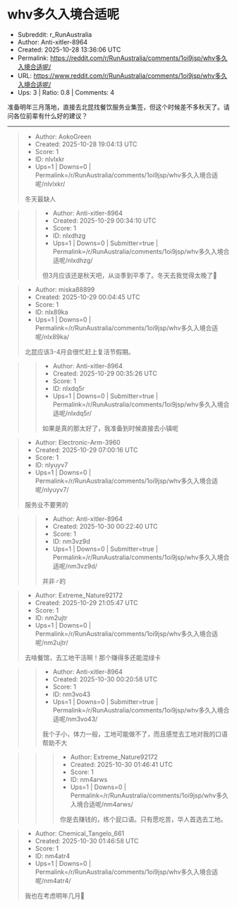 # whv多久入境合适呢

- Subreddit: r_RunAustralia
- Author: Anti-xitler-8964
- Created: 2025-10-28 13:36:06 UTC
- Permalink: https://reddit.com/r/RunAustralia/comments/1oi9jsp/whv多久入境合适呢/
- URL: https://www.reddit.com/r/RunAustralia/comments/1oi9jsp/whv多久入境合适呢/
- Ups: 3 | Ratio: 0.8 | Comments: 4


准备明年三月落地，直接去北昆找餐饮服务业集签，但这个时候差不多秋天了。请问各位前辈有什么好的建议？


---

> - Author: AokoGreen
> - Created: 2025-10-28 19:04:13 UTC
> - Score: 1
> - ID: nlvlxkr
> - Ups=1 | Downs=0 | Permalink=/r/RunAustralia/comments/1oi9jsp/whv多久入境合适呢/nlvlxkr/
>
> 冬天最缺人

>> - Author: Anti-xitler-8964
>> - Created: 2025-10-29 00:34:10 UTC
>> - Score: 1
>> - ID: nlxdhzg
>> - Ups=1 | Downs=0 | Submitter=true | Permalink=/r/RunAustralia/comments/1oi9jsp/whv多久入境合适呢/nlxdhzg/
>>
>> 但3月应该还是秋天吧，从淡季到平季了。冬天去我觉得太晚了🥲

> - Author: miska88899
> - Created: 2025-10-29 00:04:45 UTC
> - Score: 1
> - ID: nlx89ka
> - Ups=1 | Downs=0 | Permalink=/r/RunAustralia/comments/1oi9jsp/whv多久入境合适呢/nlx89ka/
>
> 北昆应该3-4月会很忙赶上复活节假期。

>> - Author: Anti-xitler-8964
>> - Created: 2025-10-29 00:35:26 UTC
>> - Score: 1
>> - ID: nlxdq5r
>> - Ups=1 | Downs=0 | Submitter=true | Permalink=/r/RunAustralia/comments/1oi9jsp/whv多久入境合适呢/nlxdq5r/
>>
>> 如果是真的那太好了，我准备到时候直接去小镇呢

> - Author: Electronic-Arm-3960
> - Created: 2025-10-29 07:00:16 UTC
> - Score: 1
> - ID: nlyuyv7
> - Ups=1 | Downs=0 | Permalink=/r/RunAustralia/comments/1oi9jsp/whv多久入境合适呢/nlyuyv7/
>
> 服务业不要男的

>> - Author: Anti-xitler-8964
>> - Created: 2025-10-30 00:22:40 UTC
>> - Score: 1
>> - ID: nm3vz9d
>> - Ups=1 | Downs=0 | Submitter=true | Permalink=/r/RunAustralia/comments/1oi9jsp/whv多久入境合适呢/nm3vz9d/
>>
>> 并非♂的

> - Author: Extreme_Nature92172
> - Created: 2025-10-29 21:05:47 UTC
> - Score: 1
> - ID: nm2ujtr
> - Ups=1 | Downs=0 | Permalink=/r/RunAustralia/comments/1oi9jsp/whv多久入境合适呢/nm2ujtr/
>
> 去啥餐馆，去工地干活啊！那个赚得多还能混绿卡

>> - Author: Anti-xitler-8964
>> - Created: 2025-10-30 00:20:58 UTC
>> - Score: 1
>> - ID: nm3vo43
>> - Ups=1 | Downs=0 | Submitter=true | Permalink=/r/RunAustralia/comments/1oi9jsp/whv多久入境合适呢/nm3vo43/
>>
>> 我个子小，体力一般，工地可能做不了，而且感觉去工地对我的口语帮助不大

>>> - Author: Extreme_Nature92172
>>> - Created: 2025-10-30 01:46:41 UTC
>>> - Score: 1
>>> - ID: nm4arws
>>> - Ups=1 | Downs=0 | Permalink=/r/RunAustralia/comments/1oi9jsp/whv多久入境合适呢/nm4arws/
>>>
>>> 你是去赚钱的，练个屁口语。只有愿吃苦，华人首选去工地。

> - Author: Chemical_Tangelo_661
> - Created: 2025-10-30 01:46:58 UTC
> - Score: 1
> - ID: nm4atr4
> - Ups=1 | Downs=0 | Permalink=/r/RunAustralia/comments/1oi9jsp/whv多久入境合适呢/nm4atr4/
>
> 我也在考虑明年几月🥲
